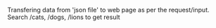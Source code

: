 Transfering data from 'json file' to web page as per the request/input. 
Search /cats, /dogs, /lions to get result